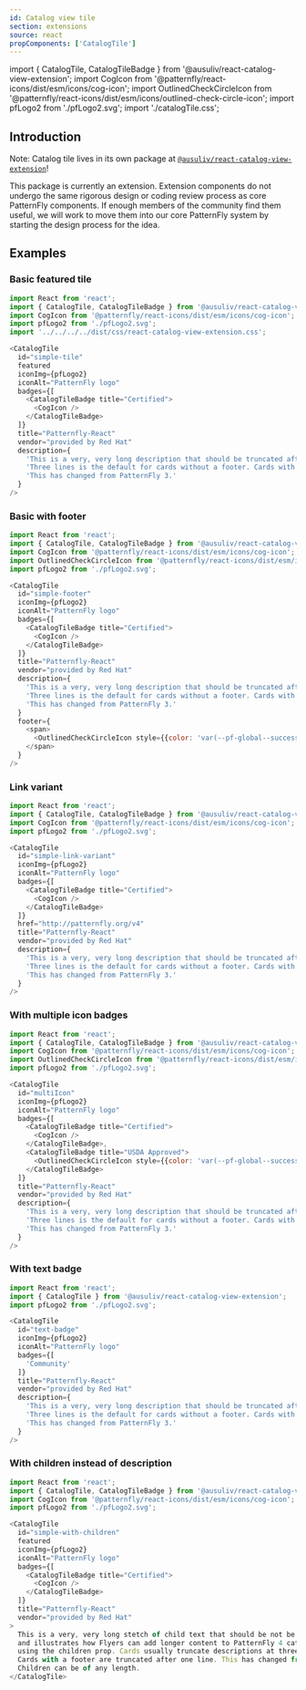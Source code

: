 ```yaml
---
id: Catalog view tile
section: extensions
source: react
propComponents: ['CatalogTile']
---
```


import { CatalogTile, CatalogTileBadge } from '@ausuliv/react-catalog-view-extension';
import CogIcon from '@patternfly/react-icons/dist/esm/icons/cog-icon';
import OutlinedCheckCircleIcon from '@patternfly/react-icons/dist/esm/icons/outlined-check-circle-icon';
import pfLogo2 from './pfLogo2.svg';
import './catalogTile.css';

## Introduction

Note: Catalog tile lives in its own package at [`@ausuliv/react-catalog-view-extension`](https://www.npmjs.com/package/@ausuliv/react-catalog-view-extension)!

This package is currently an extension. Extension components do not undergo the same rigorous design or coding review process as core PatternFly components. If enough members of the community find them useful, we will work to move them into our core PatternFly system by starting the design process for the idea.

## Examples
### Basic featured tile
```js
import React from 'react';
import { CatalogTile, CatalogTileBadge } from '@ausuliv/react-catalog-view-extension';
import CogIcon from '@patternfly/react-icons/dist/esm/icons/cog-icon';
import pfLogo2 from './pfLogo2.svg';
import '../../../../dist/css/react-catalog-view-extension.css';

<CatalogTile
  id="simple-tile"
  featured
  iconImg={pfLogo2}
  iconAlt="PatternFly logo"
  badges={[
    <CatalogTileBadge title="Certified">
      <CogIcon />
    </CatalogTileBadge>
  ]}
  title="Patternfly-React"
  vendor="provided by Red Hat"
  description={
    'This is a very, very long description that should be truncated after three lines. ' +
    'Three lines is the default for cards without a footer. Cards with a footer are truncated after one line. Truncation function use is deprecated; please pass in a maxDescriptionLength of -1 to override it. ' +
    'This has changed from PatternFly 3.'
  }
/>
```

### Basic with footer
```js
import React from 'react';
import { CatalogTile, CatalogTileBadge } from '@ausuliv/react-catalog-view-extension';
import CogIcon from '@patternfly/react-icons/dist/esm/icons/cog-icon';
import OutlinedCheckCircleIcon from '@patternfly/react-icons/dist/esm/icons/outlined-check-circle-icon';
import pfLogo2 from './pfLogo2.svg';

<CatalogTile
  id="simple-footer"
  iconImg={pfLogo2}
  iconAlt="PatternFly logo"
  badges={[
    <CatalogTileBadge title="Certified">
      <CogIcon />
    </CatalogTileBadge>
  ]}
  title="Patternfly-React"
  vendor="provided by Red Hat"
  description={
    'This is a very, very long description that should be truncated after one line. ' +
    'Three lines is the default for cards without a footer. Cards with a footer are truncated after one line. Truncation function use is deprecated; please pass in a maxDescriptionLength of -1 to override it. ' +
    'This has changed from PatternFly 3.'
  }
  footer={
    <span>
      <OutlinedCheckCircleIcon style={{color: 'var(--pf-global--success-color--100)'}} /> Enabled
    </span>
  }
/>
```

### Link variant
```js
import React from 'react';
import { CatalogTile, CatalogTileBadge } from '@ausuliv/react-catalog-view-extension';
import CogIcon from '@patternfly/react-icons/dist/esm/icons/cog-icon';
import pfLogo2 from './pfLogo2.svg';

<CatalogTile
  id="simple-link-variant"
  iconImg={pfLogo2}
  iconAlt="PatternFly logo"
  badges={[
    <CatalogTileBadge title="Certified">
      <CogIcon />
    </CatalogTileBadge>
  ]}
  href="http://patternfly.org/v4"
  title="Patternfly-React"
  vendor="provided by Red Hat"
  description={
    'This is a very, very long description that should be truncated after three lines. ' +
    'Three lines is the default for cards without a footer. Cards with a footer are truncated after one line. Truncation function use is deprecated; please pass in a maxDescriptionLength of -1 to override it. ' +
    'This has changed from PatternFly 3.'
  }
/>
```

### With multiple icon badges
```js
import React from 'react';
import { CatalogTile, CatalogTileBadge } from '@ausuliv/react-catalog-view-extension';
import CogIcon from '@patternfly/react-icons/dist/esm/icons/cog-icon';
import OutlinedCheckCircleIcon from '@patternfly/react-icons/dist/esm/icons/outlined-check-circle-icon';
import pfLogo2 from './pfLogo2.svg';

<CatalogTile
  id="multiIcon"
  iconImg={pfLogo2}
  iconAlt="PatternFly logo"
  badges={[
    <CatalogTileBadge title="Certified">
      <CogIcon />
    </CatalogTileBadge>,
    <CatalogTileBadge title="USDA Approved">
      <OutlinedCheckCircleIcon style={{color: 'var(--pf-global--success-color--100)'}} />
    </CatalogTileBadge>
  ]}
  title="Patternfly-React"
  vendor="provided by Red Hat"
  description={
    'This is a very, very long description that should be truncated after three lines. ' +
    'Three lines is the default for cards without a footer. Cards with a footer are truncated after one line. Truncation function use is deprecated; please pass in a maxDescriptionLength of -1 to override it. ' +
    'This has changed from PatternFly 3.'
  }
/>
```

### With text badge
```js
import React from 'react';
import { CatalogTile } from '@ausuliv/react-catalog-view-extension';
import pfLogo2 from './pfLogo2.svg';

<CatalogTile
  id="text-badge"
  iconImg={pfLogo2}
  iconAlt="PatternFly logo"
  badges={[
    'Community'
  ]}
  title="Patternfly-React"
  vendor="provided by Red Hat"
  description={
    'This is a very, very long description that should be truncated after three lines. ' +
    'Three lines is the default for cards without a footer. Cards with a footer are truncated after one line. Truncation function use is deprecated; please pass in a maxDescriptionLength of -1 to override it. ' +
    'This has changed from PatternFly 3.'
  }
/>
```

### With children instead of description
```js
import React from 'react';
import { CatalogTile, CatalogTileBadge } from '@ausuliv/react-catalog-view-extension';
import CogIcon from '@patternfly/react-icons/dist/esm/icons/cog-icon';
import pfLogo2 from './pfLogo2.svg';

<CatalogTile
  id="simple-with-children"
  featured
  iconImg={pfLogo2}
  iconAlt="PatternFly logo"
  badges={[
    <CatalogTileBadge title="Certified">
      <CogIcon />
    </CatalogTileBadge>
  ]}
  title="Patternfly-React"
  vendor="provided by Red Hat"
>
  This is a very, very long stetch of child text that should be not be truncated
  and illustrates how Flyers can add longer content to PatternFly 4 catalog tiles
  using the children prop. Cards usually truncate descriptions at three lines.
  Cards with a footer are truncated after one line. This has changed from PatternFly 3.
  Children can be of any length.
</CatalogTile>
```
